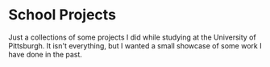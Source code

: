 # School Projects
Just a collections of some projects I did while studying at the University of Pittsburgh. It isn't everything, but I wanted a small showcase of some work I have done in the past.
